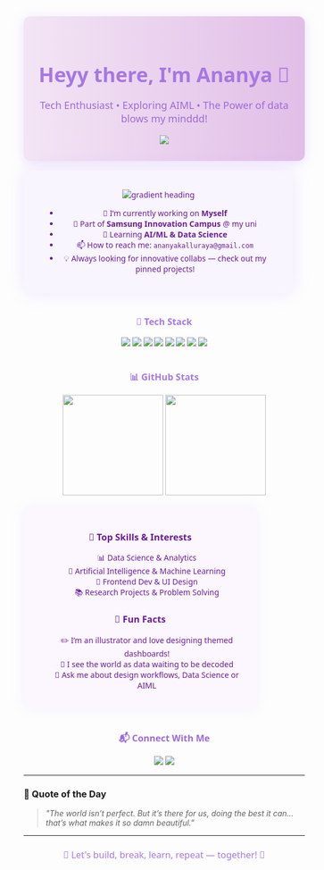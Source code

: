 <!-- 🌸 Custom Themed GitHub Profile - Inspired by Uploaded Aesthetic -->

<!-- Header -->
<div align="center" style="background: linear-gradient(to right, #F3E5F5, #E1BEE7); border-radius: 12px; padding: 30px 20px; box-shadow: 0 4px 20px rgba(200, 160, 255, 0.3);">

  <h1 style="font-family: 'Segoe UI', sans-serif; color: #A678E2; font-size: 36px; margin-bottom: 10px;">Heyy there, I'm Ananya 🌸</h1>
  <p style="font-size: 18px; color: #9C6ADE; font-family: 'Segoe UI';">Tech Enthusiast • Exploring AIML • The Power of data blows my minddd!</p>

  <img src="https://readme-typing-svg.herokuapp.com?font=Fira+Code&size=22&duration=3000&pause=1000&color=9C6ADE&center=true&vCenter=true&width=500&lines=Welcome+to+my+GitHub!;Data+is+Magic,+Code+is+the+Wand.;Always+learning,+always+creating!" />

</div>

<br>

<!-- Glassmorphic Card Section -->
<div align="center" style="background: rgba(245, 240, 255, 0.6); backdrop-filter: blur(10px); border-radius: 15px; padding: 20px 40px; width: 80%; box-shadow: 0 0 30px rgba(180, 140, 255, 0.2); font-family: 'Segoe UI'; color: #6A1B9A;">

<p align="center">
  <img src="https://readme-typing-svg.demolab.com?font=Segoe+UI&weight=500&size=24&pause=1000&color=F3E5F5&center=true&vCenter=true&multiline=true&width=1000&height=60&lines=❄️+About+Me" alt="gradient heading" />
</p>

- 🌱 I’m currently working on **Myself**
- 🚀 Part of **Samsung Innovation Campus** @ my uni
- 📘 Learning **AI/ML & Data Science**
- 📫 How to reach me: `ananyakalluraya@gmail.com`
- 💡 Always looking for innovative collabs — check out my pinned projects!

</div>

<br>

<!-- Tech Stack -->
<div align="center" style="font-family: 'Segoe UI';">
  <h3 style="color:#A678E2;">🧊 Tech Stack</h3>
  <img src="https://img.shields.io/badge/SQL-9C6ADE?style=for-the-badge&logo=microsoftsqlserver&logoColor=white" />
  <img src="https://img.shields.io/badge/R-BA9CF5?style=for-the-badge&logo=r&logoColor=white" />
  <img src="https://img.shields.io/badge/Java-C89FFF?style=for-the-badge&logo=java&logoColor=white" />
  <img src="https://img.shields.io/badge/Python-AC84DD?style=for-the-badge&logo=python&logoColor=white" />
  <img src="https://img.shields.io/badge/PowerBI-F7CCFF?style=for-the-badge&logo=power-bi&logoColor=black" />
  <img src="https://img.shields.io/badge/VS_Code-BB9DF2?style=for-the-badge&logo=visual-studio-code&logoColor=white" />
  <img src="https://img.shields.io/badge/GitHub-BD9DF3?style=for-the-badge&logo=github&logoColor=white" />
  <img src="https://img.shields.io/badge/Azure-CB9AF1?style=for-the-badge&logo=microsoft-azure&logoColor=white" />
</div>

<br>

<!-- GitHub Stats -->
<div align="center" style="font-family: 'Segoe UI';">
  <h3 style="color:#A678E2;">📊 GitHub Stats</h3>
  <img src="https://github-readme-stats.vercel.app/api?username=ananyapattaje&show_icons=true&theme=vue-dark&title_color=A678E2&icon_color=BD9DF3&bg_color=ffffff00&text_color=6A1B9A&hide_border=true" height="180" />
  <img src="https://github-readme-streak-stats.herokuapp.com/?user=ananyapattaje&theme=transparent&stroke=BA9CF5&currStreakLabel=A678E2&sideLabels=6A1B9A&ring=C89FFF" height="180" />
</div>

<br>

<!-- Skills & Fun Facts -->
<div align="center" style="font-family: 'Segoe UI'; background: rgba(250, 240, 255, 0.45); border-radius: 15px; padding: 20px; width: 75%; box-shadow: 0 0 20px rgba(190, 160, 255, 0.15); color: #6A1B9A;">
  <h3>🎨 Top Skills & Interests</h3>
  <ul style="list-style-type: none;">
    <li>📊 Data Science & Analytics</li>
    <li>🤖 Artificial Intelligence & Machine Learning</li>
    <li>🎨 Frontend Dev & UI Design</li>
    <li>📚 Research Projects & Problem Solving</li>
  </ul>

  <h3>🎀 Fun Facts</h3>
  <ul style="list-style-type: none;">
    <li>✏️ I’m an illustrator and love designing themed dashboards!</li>
    <li>🌌 I see the world as data waiting to be decoded</li>
    <li>💬 Ask me about design workflows, Data Science or AIML</li>
  </ul>
</div>

<br>

<!-- Contact -->
<div align="center" style="font-family: 'Segoe UI';">
  <h3 style="color:#9C6ADE;">📬 Connect With Me</h3>
  <a href="#"><img src="https://img.shields.io/badge/Gmail-Email_Me-F48FB1?style=flat-square&logo=gmail&logoColor=white" /></a>
  <a href="#"><img src="https://img.shields.io/badge/LinkedIn-Connect-B39DDB?style=flat-square&logo=linkedin&logoColor=white" /></a>
</div>

---

### 💬 Quote of the Day
> *"The world isn’t perfect. But it’s there for us, doing the best it can... that’s what makes it so damn beautiful."*  

---

<h3 align="center" style="color:#A678E2; font-family:'Segoe UI'; font-weight:normal;">🌸 Let's build, break, learn, repeat — together! 🌸</h3>
